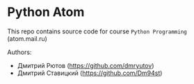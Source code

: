 # Python Atom

This repo contains source code for course `Python Programming` (atom.mail.ru)

Authors:
- Дмитрий Рютов (https://github.com/dmryutov)
- Дмитрий Ставицкий (https://github.com/Dm94st)